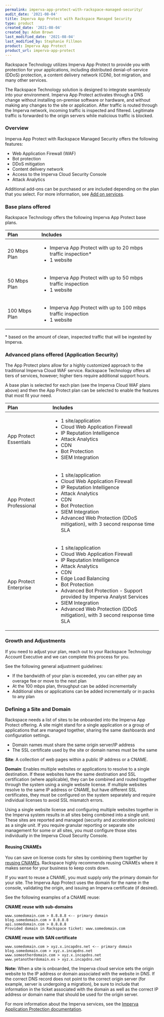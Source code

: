 ```yaml
---
permalink: imperva-app-protect-with-rackspace-managed-security/
audit_date: '2021-08-04'
title: Imperva App Protect with Rackspace Managed Security
type: product
created_date: '2021-08-04'
created_by: Adam Brown
last_modified_date: '2021-08-04'
last_modified_by: Stephanie Fillmon
product: Imperva App Protect
product_url: imperva-app-protect
---
```


Rackspace Technology utilizes Imperva App Protect to provide you with
protection for your applications, including distributed denial-of-service
(DDoS) protection, a content delivery network (CDN), bot migration, and many
other services.

The Rackspace Technology solution is designed to integrate seamlessly into
your environment. Imperva App Protect activates through a DNS change without
installing on-premise software or hardware, and without making any changes
to the site or application. After traffic is routed through the Imperva
network, incoming traffic is inspected and filtered. Legitimate traffic is
forwarded to the origin servers while malicious traffic is blocked.

### Overview

Imperva App Protect with Rackspace Managed Security offers the following
features:

- Web Application Firewall (WAF)
- Bot protection
- DDoS mitigation
- Content delivery network
- Access to the Imperva Cloud Security Console
- Attack Analytics

Additional add-ons can be purchased or are included depending on the plan that
you select. For more information, see
[Add on services](/support/how-to/imperva-app-protect-platform-architecture-security-and-addon-services).

### Base plans offered

Rackspace Technology offers the following Imperva App Protect base plans.

| **Plan**  | **Includes** |
| :-- | :-- |
| 20 Mbps Plan | <ul><li>Imperva App Protect with up to 20 mbps traffic inspection\*</li><li>1 website</li></ul> |
| 50 Mbps Plan | <ul><li>Imperva App Protect with up to 50 mbps traffic inspection</li><li>1 website</li></ul> |
| 100 Mbps Plan | <ul><li>Imperva App Protect with up to 100 mbps traffic inspection</li><li>1 website</li></ul> |

\* based on the amount of clean, inspected traffic that will be ingested by
Imperva.

### Advanced plans offered (Application Security)

The App Protect plans allow for a highly customized approach to the
traditional Imperva Cloud WAF service. Rackspace Technology offers all tiers
of services, however; higher tiers require additional support hours.

A base plan is selected for each plan (see the Imperva Cloud WAF plans above)
and then the App Protect plan can be selected to enable the features that most
fit your need.

| **Plan**  | **Includes** |
| :-- | :-- |
| App Protect Essentials  | <ul><li>1 site/application</li><li>Cloud Web Application Firewall</li><li>IP Reputation Intelligence</li><li>Attack Analytics</li><li>CDN</li><li>Bot Protection</li><li>SIEM Integration</li></ul> |
| App Protect Professional  | <ul><li>1 site/application</li><li>Cloud Web Application Firewall</li><li>IP Reputation Intelligence</li><li>Attack Analytics</li><li>CDN</li><li>Bot Protection</li><li>SIEM Integration</li><li>Advanced Web Protection (DDoS mitigation), with 3 second response time SLA</li></ul> |
| App Protect Enterprise  | <ul><li>1 site/application</li><li>Cloud Web Application Firewall</li><li>IP Reputation Intelligence</li><li>Attack Analytics</li><li>CDN</li><li>Edge Load Balancing</li><li>Bot Protection</li><li>Advanced Bot Protection - Support provided by Imperva Analyst Services</li><li>SIEM Integration</li><li>Advanced Web Protection (DDoS mitigation), with 3 second response time SLA</li></ul> |

### Growth and Adjustments

If you need to adjust your plan, reach out to your Rackspace Technology
Account Executive and we can complete this process for you.

See the following general adjustment guidelines:

- If the bandwidth of your plan is exceeded, you can either pay an overage fee
  or move to the next plan
- At the 100 mbps plan, throughput can be added incrementally
- Additional sites or applications can be added incrementally or in packs to
  any plan

### Defining a Site and Domain

Rackspace needs a list of sites to be onboarded into the Imperva App Protect
offering. A site might stand for a single application or a group of
applications that are managed together, sharing the same dashboards and
configuration settings.

- Domain names must share the same origin server/IP address
- The SSL certificate used by the site or domain names must be the same

**Site**: A collection of web pages within a public IP address or a CNAME.

**Domain**: Enables multiple websites or applications to resolve to a single
destination. If these websites have the same destination and SSL
certification (where applicable), they can be combined and routed together
through the system using a single website license. If multiple websites
resolve to the same IP address or CNAME, but have different SSL
certificates, they must be configured on the system separately and require
individual licenses to avoid SSL mismatch errors.

Using a single website license and configuring multiple websites
together in the Imperva system results in all sites being combined into a
single unit. These sites are reported and managed (security and acceleration
policies) as a single unit. If you require granular reporting or separate
site management for some or all sites, you must configure those sites
individually in the Imperva Cloud Security Console.

#### Reusing CNAMEs

You can save on license costs for sites by combining them together by
[reusing CNAMEs](https://docs.imperva.com/bundle/cloud-application-security/page/more/cname-reuse.htm).
Rackspace highly recommends reusing CNAMEs where it makes sense for your
business to keep costs down.

If you want to reuse a CNAME, you must supply only the primary domain for
your site. The Imperva App Protect uses the domain for the name in the
console, validating the origin, and issuing an Imperva certificate (if desired).

See the following examples of a CNAME reuse:

**CNAME reuse with sub-domains**

    www.somedomain.com > 8.8.8.8 <-- primary domain
    blog.somedomain.com > 8.8.8.8
    api.somedomain.com > 8.8.8.8
    Provided domain in Rackspace ticket: www.somedomain.com

**CNAME reuse with SAN certificate**

    www.somedomain.com > xyz.x.incapdns.net <-- primary domain
    blog.somedomain.com > xyz.x.incapdns.net
    www.someotherdomain.com > xyz.x.incapdns.net
    www.yetanotherdomain.es > xyz.x.incapdns.net

**Note:** When a site is onboarded, the Imperva cloud service sets the origin
website to the IP address or domain associated with the website in DNS. If the
correct DNS record does not point to the correct origin server (for example,
server is undergoing a migration), be sure to include that information in
the ticket associated with the domain as well as the correct IP address or
domain name that should be used for the origin server.

For more information about the Imperva services, see the
[Imperva Application Protection documentation](https://docs.imperva.com/category/AppSec).
